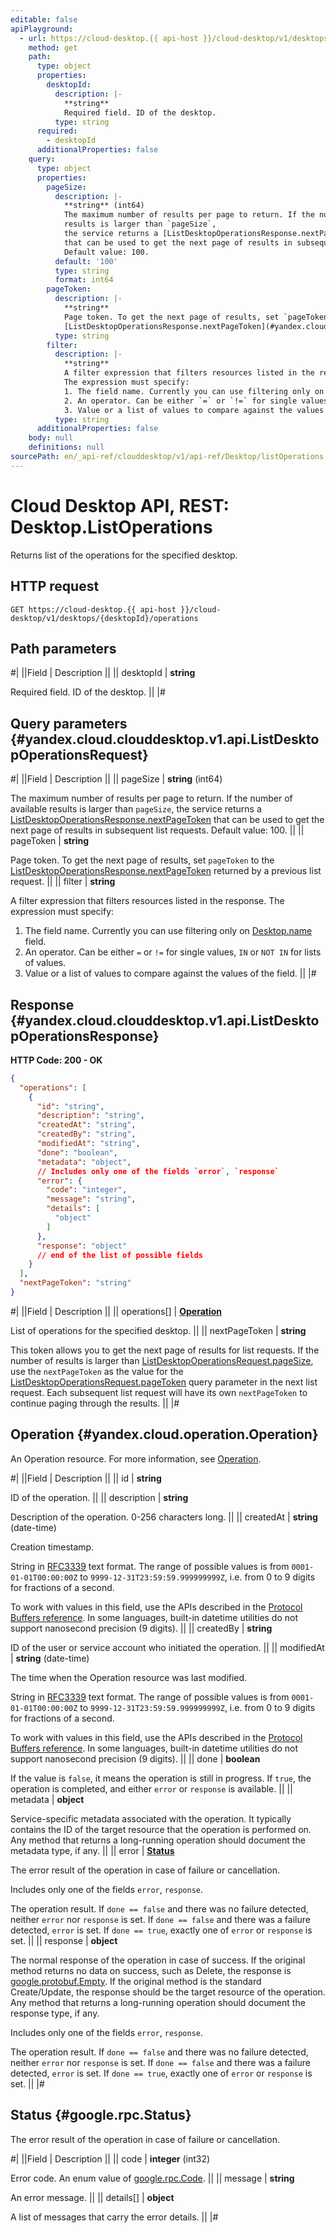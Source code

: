 ```yaml
---
editable: false
apiPlayground:
  - url: https://cloud-desktop.{{ api-host }}/cloud-desktop/v1/desktops/{desktopId}/operations
    method: get
    path:
      type: object
      properties:
        desktopId:
          description: |-
            **string**
            Required field. ID of the desktop.
          type: string
      required:
        - desktopId
      additionalProperties: false
    query:
      type: object
      properties:
        pageSize:
          description: |-
            **string** (int64)
            The maximum number of results per page to return. If the number of available
            results is larger than `pageSize`,
            the service returns a [ListDesktopOperationsResponse.nextPageToken](#yandex.cloud.clouddesktop.v1.api.ListDesktopOperationsResponse)
            that can be used to get the next page of results in subsequent list requests.
            Default value: 100.
          default: '100'
          type: string
          format: int64
        pageToken:
          description: |-
            **string**
            Page token. To get the next page of results, set `pageToken` to the
            [ListDesktopOperationsResponse.nextPageToken](#yandex.cloud.clouddesktop.v1.api.ListDesktopOperationsResponse) returned by a previous list request.
          type: string
        filter:
          description: |-
            **string**
            A filter expression that filters resources listed in the response.
            The expression must specify:
            1. The field name. Currently you can use filtering only on [Desktop.name](/docs/cloud-desktop/api-ref/DesktopGroup/listDesktops#yandex.cloud.clouddesktop.v1.api.Desktop) field.
            2. An operator. Can be either `=` or `!=` for single values, `IN` or `NOT IN` for lists of values.
            3. Value or a list of values to compare against the values of the field.
          type: string
      additionalProperties: false
    body: null
    definitions: null
sourcePath: en/_api-ref/clouddesktop/v1/api-ref/Desktop/listOperations.md
---
```


# Cloud Desktop API, REST: Desktop.ListOperations

Returns list of the operations for the specified desktop.

## HTTP request

```
GET https://cloud-desktop.{{ api-host }}/cloud-desktop/v1/desktops/{desktopId}/operations
```

## Path parameters

#|
||Field | Description ||
|| desktopId | **string**

Required field. ID of the desktop. ||
|#

## Query parameters {#yandex.cloud.clouddesktop.v1.api.ListDesktopOperationsRequest}

#|
||Field | Description ||
|| pageSize | **string** (int64)

The maximum number of results per page to return. If the number of available
results is larger than `pageSize`,
the service returns a [ListDesktopOperationsResponse.nextPageToken](#yandex.cloud.clouddesktop.v1.api.ListDesktopOperationsResponse)
that can be used to get the next page of results in subsequent list requests.
Default value: 100. ||
|| pageToken | **string**

Page token. To get the next page of results, set `pageToken` to the
[ListDesktopOperationsResponse.nextPageToken](#yandex.cloud.clouddesktop.v1.api.ListDesktopOperationsResponse) returned by a previous list request. ||
|| filter | **string**

A filter expression that filters resources listed in the response.
The expression must specify:
1. The field name. Currently you can use filtering only on [Desktop.name](/docs/cloud-desktop/api-ref/DesktopGroup/listDesktops#yandex.cloud.clouddesktop.v1.api.Desktop) field.
2. An operator. Can be either `=` or `!=` for single values, `IN` or `NOT IN` for lists of values.
3. Value or a list of values to compare against the values of the field. ||
|#

## Response {#yandex.cloud.clouddesktop.v1.api.ListDesktopOperationsResponse}

**HTTP Code: 200 - OK**

```json
{
  "operations": [
    {
      "id": "string",
      "description": "string",
      "createdAt": "string",
      "createdBy": "string",
      "modifiedAt": "string",
      "done": "boolean",
      "metadata": "object",
      // Includes only one of the fields `error`, `response`
      "error": {
        "code": "integer",
        "message": "string",
        "details": [
          "object"
        ]
      },
      "response": "object"
      // end of the list of possible fields
    }
  ],
  "nextPageToken": "string"
}
```

#|
||Field | Description ||
|| operations[] | **[Operation](#yandex.cloud.operation.Operation)**

List of operations for the specified desktop. ||
|| nextPageToken | **string**

This token allows you to get the next page of results for list requests. If the number of results
is larger than [ListDesktopOperationsRequest.pageSize](#yandex.cloud.clouddesktop.v1.api.ListDesktopOperationsRequest), use
the `nextPageToken` as the value
for the [ListDesktopOperationsRequest.pageToken](#yandex.cloud.clouddesktop.v1.api.ListDesktopOperationsRequest) query parameter
in the next list request. Each subsequent list request will have its own
`nextPageToken` to continue paging through the results. ||
|#

## Operation {#yandex.cloud.operation.Operation}

An Operation resource. For more information, see [Operation](/docs/api-design-guide/concepts/operation).

#|
||Field | Description ||
|| id | **string**

ID of the operation. ||
|| description | **string**

Description of the operation. 0-256 characters long. ||
|| createdAt | **string** (date-time)

Creation timestamp.

String in [RFC3339](https://www.ietf.org/rfc/rfc3339.txt) text format. The range of possible values is from
`0001-01-01T00:00:00Z` to `9999-12-31T23:59:59.999999999Z`, i.e. from 0 to 9 digits for fractions of a second.

To work with values in this field, use the APIs described in the
[Protocol Buffers reference](https://developers.google.com/protocol-buffers/docs/reference/overview).
In some languages, built-in datetime utilities do not support nanosecond precision (9 digits). ||
|| createdBy | **string**

ID of the user or service account who initiated the operation. ||
|| modifiedAt | **string** (date-time)

The time when the Operation resource was last modified.

String in [RFC3339](https://www.ietf.org/rfc/rfc3339.txt) text format. The range of possible values is from
`0001-01-01T00:00:00Z` to `9999-12-31T23:59:59.999999999Z`, i.e. from 0 to 9 digits for fractions of a second.

To work with values in this field, use the APIs described in the
[Protocol Buffers reference](https://developers.google.com/protocol-buffers/docs/reference/overview).
In some languages, built-in datetime utilities do not support nanosecond precision (9 digits). ||
|| done | **boolean**

If the value is `false`, it means the operation is still in progress.
If `true`, the operation is completed, and either `error` or `response` is available. ||
|| metadata | **object**

Service-specific metadata associated with the operation.
It typically contains the ID of the target resource that the operation is performed on.
Any method that returns a long-running operation should document the metadata type, if any. ||
|| error | **[Status](#google.rpc.Status)**

The error result of the operation in case of failure or cancellation.

Includes only one of the fields `error`, `response`.

The operation result.
If `done == false` and there was no failure detected, neither `error` nor `response` is set.
If `done == false` and there was a failure detected, `error` is set.
If `done == true`, exactly one of `error` or `response` is set. ||
|| response | **object**

The normal response of the operation in case of success.
If the original method returns no data on success, such as Delete,
the response is [google.protobuf.Empty](https://developers.google.com/protocol-buffers/docs/reference/google.protobuf#google.protobuf.Empty).
If the original method is the standard Create/Update,
the response should be the target resource of the operation.
Any method that returns a long-running operation should document the response type, if any.

Includes only one of the fields `error`, `response`.

The operation result.
If `done == false` and there was no failure detected, neither `error` nor `response` is set.
If `done == false` and there was a failure detected, `error` is set.
If `done == true`, exactly one of `error` or `response` is set. ||
|#

## Status {#google.rpc.Status}

The error result of the operation in case of failure or cancellation.

#|
||Field | Description ||
|| code | **integer** (int32)

Error code. An enum value of [google.rpc.Code](https://github.com/googleapis/googleapis/blob/master/google/rpc/code.proto). ||
|| message | **string**

An error message. ||
|| details[] | **object**

A list of messages that carry the error details. ||
|#